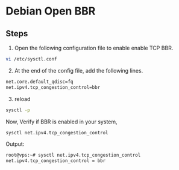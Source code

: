 # Debian Open BBR

## Steps

1. Open the following configuration file to enable enable TCP BBR.

```bash
vi /etc/sysctl.conf
```

2. At the end of the config file, add the following lines.

```bash
net.core.default_qdisc=fq
net.ipv4.tcp_congestion_control=bbr
```

3. reload

```bash
sysctl -p
```

Now, Verify if BBR is enabled in your system,

```bash
sysctl net.ipv4.tcp_congestion_control
```

Output:

```bash
root@vps:~# sysctl net.ipv4.tcp_congestion_control
net.ipv4.tcp_congestion_control = bbr
```
